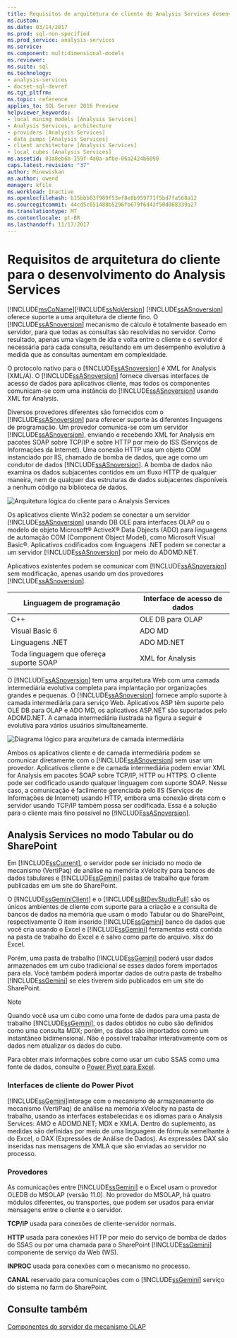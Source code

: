 ```yaml
---
title: Requisitos de arquitetura de cliente do Analysis Services desenvolvimento | Microsoft Docs
ms.custom: 
ms.date: 03/14/2017
ms.prod: sql-non-specified
ms.prod_service: analysis-services
ms.service: 
ms.component: multidimensional-models
ms.reviewer: 
ms.suite: sql
ms.technology:
- analysis-services
- docset-sql-devref
ms.tgt_pltfrm: 
ms.topic: reference
applies_to: SQL Server 2016 Preview
helpviewer_keywords:
- local mining models [Analysis Services]
- Analysis Services, architecture
- providers [Analysis Services]
- data pumps [Analysis Services]
- client architecture [Analysis Services]
- local cubes [Analysis Services]
ms.assetid: 03a8eb6b-159f-4a0a-afbe-06a2424b6090
caps.latest.revision: "37"
author: Minewiskan
ms.author: owend
manager: kfile
ms.workload: Inactive
ms.openlocfilehash: b15bbb83f989f53ef8e8b959771f5bd7fa568a12
ms.sourcegitcommit: 44cd5c651488b5296fb679f6d43f50d068339a27
ms.translationtype: MT
ms.contentlocale: pt-BR
ms.lasthandoff: 11/17/2017
---
```

# <a name="client-architecture-requirements-for-analysis-services-development"></a>Requisitos de arquitetura do cliente para o desenvolvimento do Analysis Services
  [!INCLUDE[msCoName](../../../includes/msconame-md.md)][!INCLUDE[ssNoVersion](../../../includes/ssnoversion-md.md)] [!INCLUDE[ssASnoversion](../../../includes/ssasnoversion-md.md)] oferece suporte a uma arquitetura de cliente fino. O [!INCLUDE[ssASnoversion](../../../includes/ssasnoversion-md.md)] mecanismo de cálculo é totalmente baseado em servidor, para que todas as consultas são resolvidas no servidor. Como resultado, apenas uma viagem de ida e volta entre o cliente e o servidor é necessária para cada consulta, resultando em um desempenho evolutivo à medida que as consultas aumentam em complexidade.  
  
 O protocolo nativo para o [!INCLUDE[ssASnoversion](../../../includes/ssasnoversion-md.md)] é XML for Analysis (XML/A). O [!INCLUDE[ssASnoversion](../../../includes/ssasnoversion-md.md)] fornece diversas interfaces de acesso de dados para aplicativos cliente, mas todos os componentes comunicam-se com uma instância do [!INCLUDE[ssASnoversion](../../../includes/ssasnoversion-md.md)] usando XML for Analysis.  
  
 Diversos provedores diferentes são fornecidos com o [!INCLUDE[ssASnoversion](../../../includes/ssasnoversion-md.md)] para oferecer suporte às diferentes linguagens de programação. Um provedor comunica-se com um servidor [!INCLUDE[ssASnoversion](../../../includes/ssasnoversion-md.md)], enviando e recebendo XML for Analysis em pacotes SOAP sobre TCP/IP e sobre HTTP por meio do ISS (Serviços de Informações da Internet). Uma conexão HTTP usa um objeto COM instanciado por IIS, chamado de bomba de dados, que age como um condutor de dados [!INCLUDE[ssASnoversion](../../../includes/ssasnoversion-md.md)]. A bomba de dados não examina os dados subjacentes contidos em um fluxo HTTP de qualquer maneira, nem de qualquer das estruturas de dados subjacentes disponíveis a nenhum código na biblioteca de dados.  
  
 ![Arquitetura lógica do cliente para o Analysis Services](../../../analysis-services/multidimensional-models/olap-physical/media/as-clientarch9.gif "arquitetura lógica de cliente para o Analysis Services")  
  
 Os aplicativos cliente Win32 podem se conectar a um servidor [!INCLUDE[ssASnoversion](../../../includes/ssasnoversion-md.md)] usando DB OLE para interfaces OLAP ou o modelo de objeto Microsoft® ActiveX® Data Objects (ADO) para linguagens de automação COM (Component Object Model), como Microsoft Visual Basic®. Aplicativos codificados com linguagens .NET podem se conectar a um servidor [!INCLUDE[ssASnoversion](../../../includes/ssasnoversion-md.md)] por meio do ADOMD.NET.  
  
 Aplicativos existentes podem se comunicar com [!INCLUDE[ssASnoversion](../../../includes/ssasnoversion-md.md)] sem modificação, apenas usando um dos provedores [!INCLUDE[ssASnoversion](../../../includes/ssasnoversion-md.md)].  
  
|Linguagem de programação|Interface de acesso de dados|  
|--------------------------|---------------------------|  
|C++|OLE DB para OLAP|  
|Visual Basic 6|ADO MD|  
|Linguagens .NET|ADO MD.NET|  
|Toda linguagem que ofereça suporte SOAP|XML for Analysis|  
  
 O [!INCLUDE[ssASnoversion](../../../includes/ssasnoversion-md.md)] tem uma arquitetura Web com uma camada intermediária evolutiva completa para implantação por organizações grandes e pequenas. O [!INCLUDE[ssASnoversion](../../../includes/ssasnoversion-md.md)] fornece amplo suporte à camada intermediária para serviço Web. Aplicativos ASP têm suporte pelo OLE DB para OLAP e ADO MD, os aplicativos ASP.NET são suportados pelo ADOMD.NET. A camada intermediária ilustrada na figura a seguir é evolutiva para vários usuários simultaneamente.  
  
 ![Diagrama lógico para arquitetura de camada intermediária](../../../analysis-services/multidimensional-models/olap-physical/media/as-midtierarch9.gif "diagrama lógico para arquitetura de camada intermediária")  
  
 Ambos os aplicativos cliente e de camada intermediária podem se comunicar diretamente com o [!INCLUDE[ssASnoversion](../../../includes/ssasnoversion-md.md)] sem usar um provedor. Aplicativos cliente e de camada intermediária podem enviar XML for Analysis em pacotes SOAP sobre TCP/IP, HTTP ou HTTPS. O cliente pode ser codificado usando qualquer linguagem com suporte SOAP. Nesse caso, a comunicação é facilmente gerenciada pelo IIS (Serviços de Informações de Internet) usando HTTP, embora uma conexão direta com o servidor usando TCP/IP também possa ser codificada. Essa é a solução para o cliente mais fino possível no [!INCLUDE[ssASnoversion](../../../includes/ssasnoversion-md.md)].  
  
## <a name="analysis-services-in-tabular-or-sharepoint-mode"></a>Analysis Services no modo Tabular ou do SharePoint  
 Em [!INCLUDE[ssCurrent](../../../includes/sscurrent-md.md)], o servidor pode ser iniciado no modo de mecanismo (VertiPaq) de análise na memória xVelocity para bancos de dados tabulares e [!INCLUDE[ssGemini](../../../includes/ssgemini-md.md)] pastas de trabalho que foram publicadas em um site do SharePoint.  
  
 O [!INCLUDE[ssGeminiClient](../../../includes/ssgeminiclient-md.md)] e o [!INCLUDE[ssBIDevStudioFull](../../../includes/ssbidevstudiofull-md.md)] são os únicos ambientes de cliente com suporte para a criação e a consulta de bancos de dados na memória que usam o modo Tabular ou do SharePoint, respectivamente O item inserido [!INCLUDE[ssGemini](../../../includes/ssgemini-md.md)] banco de dados que você cria usando o Excel e [!INCLUDE[ssGemini](../../../includes/ssgemini-md.md)] ferramentas está contida na pasta de trabalho do Excel e é salvo como parte do arquivo. xlsx do Excel.  
  
 Porém, uma pasta de trabalho [!INCLUDE[ssGemini](../../../includes/ssgemini-md.md)] poderá usar dados armazenados em um cubo tradicional se esses dados forem importados para ela. Você também poderá importar dados de outra pasta de trabalho [!INCLUDE[ssGemini](../../../includes/ssgemini-md.md)] se eles tiverem sido publicados em um site do SharePoint.  
  
> [!NOTE]  
>  Quando você usa um cubo como uma fonte de dados para uma pasta de trabalho [!INCLUDE[ssGemini](../../../includes/ssgemini-md.md)], os dados obtidos no cubo são definidos como uma consulta MDX; porém, os dados são importados como um instantâneo bidimensional. Não é possível trabalhar interativamente com os dados nem atualizar os dados do cubo.  
  
 Para obter mais informações sobre como usar um cubo SSAS como uma fonte de dados, consulte o [Power Pivot para Excel](http://go.microsoft.com/fwlink/?LinkId=164234).  
  
### <a name="interfaces-for-power-pivot-client"></a>Interfaces de cliente do Power Pivot  
 [!INCLUDE[ssGemini](../../../includes/ssgemini-md.md)]interage com o mecanismo de armazenamento do mecanismo (VertiPaq) de análise na memória xVelocity na pasta de trabalho, usando as interfaces estabelecidas e os idiomas para o Analysis Services: AMO e ADOMD.NET; MDX e XMLA. Dentro do suplemento, as medidas são definidas por meio de uma linguagem de fórmula semelhante à do Excel, o DAX (Expressões de Análise de Dados). As expressões DAX são inseridas nas mensagens de XMLA que são enviadas ao servidor no processo.  
  
### <a name="providers"></a>Provedores  
 As comunicações entre [!INCLUDE[ssGemini](../../../includes/ssgemini-md.md)] e o Excel usam o provedor OLEDB do MSOLAP (versão 11.0). No provedor do MSOLAP, há quatro módulos diferentes, ou transportes, que podem ser usados para enviar mensagens entre o cliente e o servidor.  
  
 **TCP/IP** usada para conexões de cliente-servidor normais.  
  
 **HTTP** usada para conexões HTTP por meio do serviço de bomba de dados do SSAS ou por uma chamada para o SharePoint [!INCLUDE[ssGemini](../../../includes/ssgemini-md.md)] componente de serviço da Web (WS).  
  
 **INPROC** usada para conexões com o mecanismo no processo.  
  
 **CANAL** reservado para comunicações com o [!INCLUDE[ssGemini](../../../includes/ssgemini-md.md)] serviço do sistema no farm do SharePoint.  
  
## <a name="see-also"></a>Consulte também  
 [Componentes do servidor de mecanismo OLAP](../../../analysis-services/multidimensional-models/olap-physical/olap-engine-server-components.md)  
  
  
